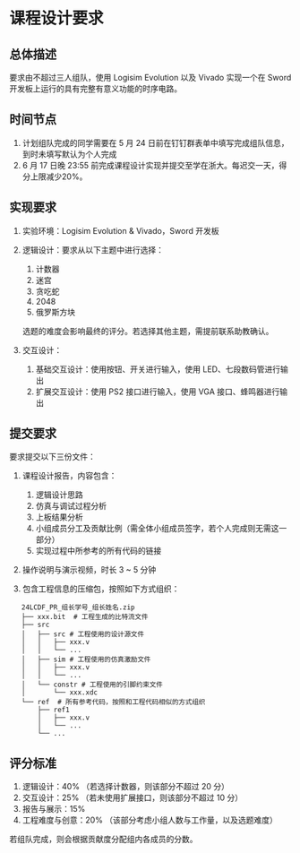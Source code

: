 # 课程设计要求

## 总体描述

要求由不超过三人组队，使用 Logisim Evolution 以及 Vivado 实现一个在 Sword 开发板上运行的具有完整有意义功能的时序电路。

## 时间节点

1. 计划组队完成的同学需要在 5 月 24 日前在钉钉群表单中填写完成组队信息，到时未填写默认为个人完成
2. 6 月 17 日晚 23:55 前完成课程设计实现并提交至学在浙大。每迟交一天，得分上限减少20%。

## 实现要求

1. 实验环境：Logisim Evolution & Vivado，Sword 开发板

2. 逻辑设计：要求从以下主题中进行选择：

      1. 计数器
      2. 迷宫
      3. 贪吃蛇
      4. 2048
      5. 俄罗斯方块

      选题的难度会影响最终的评分。若选择其他主题，需提前联系助教确认。

3. 交互设计：
      1. 基础交互设计：使用按钮、开关进行输入，使用 LED、七段数码管进行输出
      2. 扩展交互设计：使用 PS2 接口进行输入，使用 VGA 接口、蜂鸣器进行输出

## 提交要求

要求提交以下三份文件：

1. 课程设计报告，内容包含：

      1. 逻辑设计思路
      2. 仿真与调试过程分析
      3. 上板结果分析
      4. 小组成员分工及贡献比例（需全体小组成员签字，若个人完成则无需这一部分）
      5. 实现过程中所参考的所有代码的链接
   
2. 操作说明与演示视频，时长 3 ~ 5 分钟
   
3. 包含工程信息的压缩包，按照如下方式组织：

```
   24LCDF_PR_组长学号_组长姓名.zip
   ├── xxx.bit	# 工程生成的比特流文件
   ├── src
   │   ├── src # 工程使用的设计源文件
   │   │   ├── xxx.v 
   │   │   └── ...
   │   ├── sim # 工程使用的仿真激励文件
   │   │   ├── xxx.v 
   │   │   └── ...
   │   └── constr # 工程使用的引脚约束文件
   │       └── xxx.xdc
   └── ref 	# 所有参考代码，按照和工程代码相似的方式组织
       ├── ref1
       │   ├── xxx.v
       │   └── ... 
       └── ...
```



## 评分标准

1. 逻辑设计：40% （若选择计数器，则该部分不超过 20 分）
2. 交互设计：25% （若未使用扩展接口，则该部分不超过 10 分）
3. 报告与展示：15%
4. 工程难度与创意：20% （该部分考虑小组人数与工作量，以及选题难度）

若组队完成，则会根据贡献度分配组内各成员的分数。

